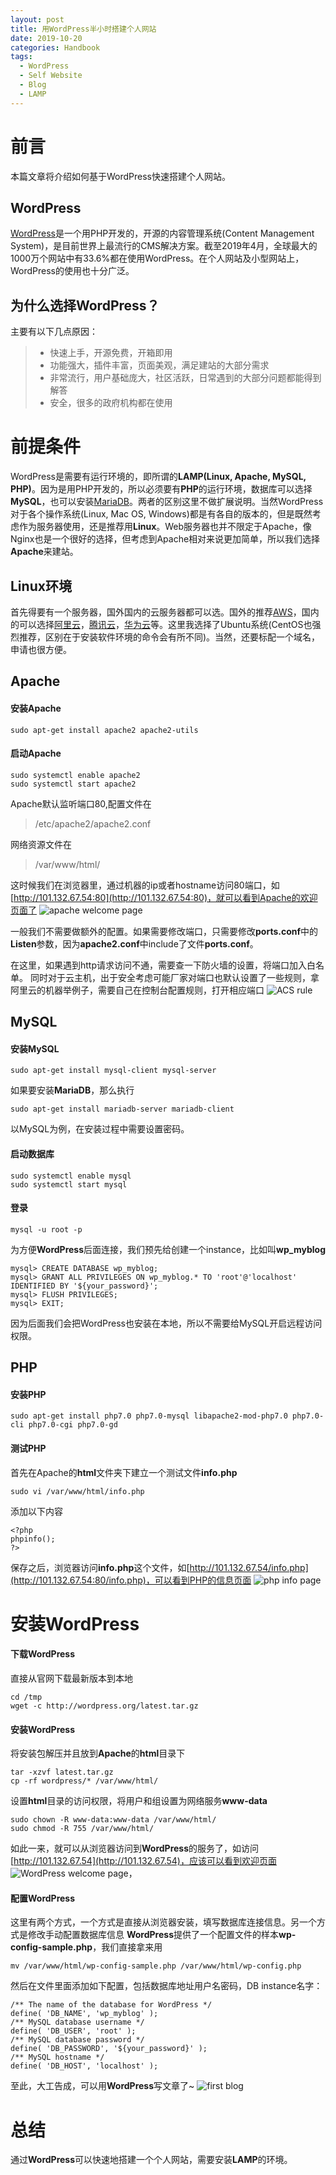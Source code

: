 ```yaml
---
layout: post
title: 用WordPress半小时搭建个人网站
date: 2019-10-20
categories: Handbook
tags: 
  - WordPress
  - Self Website
  - Blog
  - LAMP 
---
```


# 前言

本篇文章将介绍如何基于WordPress快速搭建个人网站。

## WordPress

[WordPress](https://wordpress.org/)是一个用PHP开发的，开源的内容管理系统(Content Management System)，是目前世界上最流行的CMS解决方案。截至2019年4月，全球最大的1000万个网站中有33.6%都在使用WordPress。在个人网站及小型网站上，WordPress的使用也十分广泛。
## 为什么选择WordPress？
主要有以下几点原因：
> - 快速上手，开源免费，开箱即用
> - 功能强大，插件丰富，页面美观，满足建站的大部分需求
> - 非常流行，用户基础庞大，社区活跃，日常遇到的大部分问题都能得到解答
> - 安全，很多的政府机构都在使用

# 前提条件
WordPress是需要有运行环境的，即所谓的**LAMP(Linux, Apache, MySQL, PHP)**。因为是用PHP开发的，所以必须要有**PHP**的运行环境，数据库可以选择**MySQL**，也可以安装[MariaDB](https://en.wikipedia.org/wiki/MariaDB "MariaDB")。两者的区别这里不做扩展说明。当然WordPress对于各个操作系统(Linux, Mac OS, Windows)都是有各自的版本的，但是既然考虑作为服务器使用，还是推荐用**Linux**。Web服务器也并不限定于Apache，像Nginx也是一个很好的选择，但考虑到Apache相对来说更加简单，所以我们选择**Apache**来建站。
## Linux环境
首先得要有一个服务器，国外国内的云服务器都可以选。国外的推荐[AWS](https://aws.amazon.com/)，国内的可以选择[阿里云](https://cn.aliyun.com/)，[腾讯云](https://cloud.tencent.com/)，[华为云](https://activity.huaweicloud.com/)等。这里我选择了Ubuntu系统(CentOS也强烈推荐，区别在于安装软件环境的命令会有所不同)。当然，还要标配一个域名，申请也很方便。

## Apache
#### 安装**Apache**
```
sudo apt-get install apache2 apache2-utils
```
#### 启动**Apache**
```
sudo systemctl enable apache2
sudo systemctl start apache2
```
Apache默认监听端口80,配置文件在
>/etc/apache2/apache2.conf

网络资源文件在
>/var/www/html/

这时候我们在浏览器里，通过机器的ip或者hostname访问80端口，如[http://101.132.67.54:80](http://101.132.67.54:80)，就可以看到Apache的欢迎页面了
![apache welcome page](/src/img/article-img/Handbook/build%20wordpress/apache_welcome.png)

一般我们不需要做额外的配置。如果需要修改端口，只需要修改**ports.conf**中的**Listen**参数，因为**apache2.conf**中include了文件**ports.conf**。

在这里，如果遇到http请求访问不通，需要查一下防火墙的设置，将端口加入白名单。
同时对于云主机，出于安全考虑可能厂家对端口也默认设置了一些规则，拿阿里云的机器举例子，需要自己在控制台配置规则，打开相应端口
![ACS rule](/src/img/article-img/Handbook/build%20wordpress/rule.png)
## MySQL
#### 安装MySQL
```
sudo apt-get install mysql-client mysql-server
```
如果要安装**MariaDB**，那么执行
```
sudo apt-get install mariadb-server mariadb-client
```
以MySQL为例，在安装过程中需要设置密码。
#### 启动数据库
```
sudo systemctl enable mysql
sudo systemctl start mysql
```
#### 登录
```
mysql -u root -p
```
为方便**WordPress**后面连接，我们预先给创建一个instance，比如叫**wp_myblog**
```
mysql> CREATE DATABASE wp_myblog;
mysql> GRANT ALL PRIVILEGES ON wp_myblog.* TO 'root'@'localhost' IDENTIFIED BY '${your_password}';
mysql> FLUSH PRIVILEGES;
mysql> EXIT;
```
因为后面我们会把WordPress也安装在本地，所以不需要给MySQL开启远程访问权限。
## PHP
#### 安装**PHP**
```
sudo apt-get install php7.0 php7.0-mysql libapache2-mod-php7.0 php7.0-cli php7.0-cgi php7.0-gd  
```
#### 测试PHP
首先在Apache的**html**文件夹下建立一个测试文件**info.php**
```
sudo vi /var/www/html/info.php
```
添加以下内容
```
<?php
phpinfo();
?>
```
保存之后，浏览器访问**info.php**这个文件，如[http://101.132.67.54/info.php](http://101.132.67.54:80/info.php)，可以看到PHP的信息页面
![php info page](/src/img/article-img/Handbook/build%20wordpress/php_welcome.png)
# 安装WordPress
#### 下载WordPress
直接从官网下载最新版本到本地
```
cd /tmp
wget -c http://wordpress.org/latest.tar.gz
```
#### 安装WordPress
将安装包解压并且放到**Apache**的**html**目录下
```
tar -xzvf latest.tar.gz
cp -rf wordpress/* /var/www/html/
```
设置**html**目录的访问权限，将用户和组设置为网络服务**www-data**
```
sudo chown -R www-data:www-data /var/www/html/
sudo chmod -R 755 /var/www/html/
```
如此一来，就可以从浏览器访问到**WordPress**的服务了，如访问[http://101.132.67.54](http://101.132.67.54)，应该可以看到欢迎页面
![WordPress welcome page](/src/img/article-img/Handbook/build%20wordpress/word_press_start.png)，
#### 配置WordPress
这里有两个方式，一个方式是直接从浏览器安装，填写数据库连接信息。另一个方式是修改手动配置数据库信息
**WordPress**提供了一个配置文件的样本**wp-config-sample.php**，我们直接拿来用
```
mv /var/www/html/wp-config-sample.php /var/www/html/wp-config.php
```
然后在文件里面添加如下配置，包括数据库地址用户名密码，DB instance名字：
```
/** The name of the database for WordPress */
define( 'DB_NAME', 'wp_myblog' );
/** MySQL database username */
define( 'DB_USER', 'root' );
/** MySQL database password */
define( 'DB_PASSWORD', '${your_password}' );
/** MySQL hostname */
define( 'DB_HOST', 'localhost' );
```
至此，大工告成，可以用**WordPress**写文章了~
![first blog](/src/img/article-img/Handbook/build%20wordpress/blog_preview.png)
# 总结
通过**WordPress**可以快速地搭建一个个人网站，需要安装**LAMP**的环境。